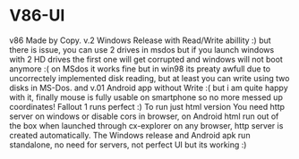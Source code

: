# V86-UI
v86 Made by Copy. v.2 Windows Release with Read/Write abillity :) but there is issue, you can use 2 drives in msdos but if you launch windows with 2 HD drives the first one will get corrupted and windows will not boot anymore :( on MSdos it works fine but in win98 its preaty awfull due to uncorrectely implemented disk reading, but at least you can write using two disks in MS-Dos.
and v.01 Android app without Write :( but i am quite happy with it, finally mouse is fully usable on smartphone so no more messed up coordinates! Fallout 1 runs perfect :)
To run just html version You need http server on windows or disable cors in browser, on Android html run out of the box when launched through cx-explorer on any browser, http server is created automatically. The Windows release and Android apk run standalone, no need for servers, not perfect UI but its working :)

